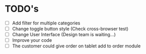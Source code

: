 # TODO's

- [ ] Add filter for multiple categories
- [ ] Change toggle button style (Check cross-browser test)
- [ ] Change User Interface (Design team is waiting...)
- [ ] Improve your code
- [ ] The customer could give order on tablet add to order module
